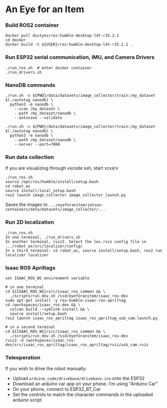 # An Eye for an Item

### Build ROS2 container
```
docker pull dustynv/ros:humble-desktop-l4t-r35.2.1
cd docker
docker build -t ${USER}/ros:humble-desktop-l4t-r35.2.1 .
```

### Run ESP32 serial communication, IMU, and Camera Drivers
```
./run_ros.sh  # enter docker container
./run_drivers.sh
```

### NanoDB commands
```cd jetson-containers
./run.sh -v ${PWD}/data/datasets/image_collector/train:/my_dataset $(./autotag nanodb) \
  python3 -m nanodb \
    --scan /my_dataset \
    --path /my_dataset/nanodb \
    --autosave --validate
```

```cd jetson-containers
./run.sh -v ${PWD}/data/datasets/image_collector/train:/my_dataset $(./autotag nanodb) \
  python3 -m nanodb \
    --path /my_dataset/nanodb \
    --server --port=7860
```

### Run data collection
If you are visualizing through vscode ssh, start vcxsrv
```cd eyeforanitem
./run_ros.sh
source /opt/ros/humble/install/setup.bash
cd robot_ws
source install/local_setup.bash
ros2 launch image_collector image_collector_launch.py
```
Saves the images to `.../eyeforanitem/jetson-containers/data/datasets/image_collector/...`

### Run 2D localization
```
./run_ros.sh
In one terminal, ./run_drivers.sh
In another terminal, rviz2. Select the loc.rviz config file in .../robot_ws/src/localizer/config/
In a third terminal: cd robot_ws, source install/setup.bash, ros2 run localizer localizer
```

### Isaac ROS Apriltags
```
set ISAAC_ROS_WS environment variable

# in one terminal
cd ${ISAAC_ROS_WS}/src/isaac_ros_common && \
  ./scripts/run_dev.sh /ssd/eyeforanitem/isaac_ros-dev
sudo apt-get install -y ros-humble-isaac-ros-apriltag
cd /workspaces/isaac_ros-dev && \
  colcon build --symlink-install && \
  source install/setup.bash
ros2 launch isaac_ros_apriltag isaac_ros_apriltag_usb_cam.launch.py

# in a second terminal
cd ${ISAAC_ROS_WS}/src/isaac_ros_common && \
  ./scripts/run_dev.sh /ssd/eyeforanitem/isaac_ros-dev
rviz2 -d /workspaces/isaac_ros-dev/src/isaac_ros_apriltag/isaac_ros_apriltag/rviz/usb_cam.rviz
```

### Teleoperation
If you wish to drive the robot manually:
* Upload `arduino_code/drivebase/drivebase.ino` onto the ESP32
* Download an arduino car app on your phone. I'm using "Arduino Car"
* On your phone, connect to ESP32_BT_Car
* Set the controls to match the character commands in the uploaded arduino script

